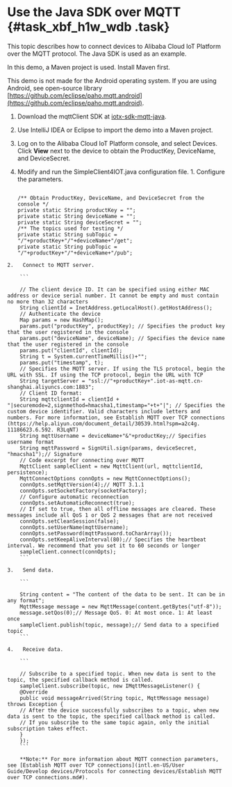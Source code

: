 # Use the Java SDK over MQTT {#task_xbf_h1w_wdb .task}

This topic describes how to connect devices to Alibaba Cloud IoT Platform over the MQTT protocol. The Java SDK is used as an example.

In this demo, a Maven project is used. Install Maven first.

This demo is not made for the Android operating system. If you are using Android, see open-source library [https://github.com/eclipse/paho.mqtt.android](https://github.com/eclipse/paho.mqtt.android).

1.   Download the mqttClient SDK at [iotx-sdk-mqtt-java](http://aliyun-iot.oss-cn-hangzhou.aliyuncs.com/iotx-sdk-java/iotx-sdk-mqtt-java-20170526.zip). 
2.   Use IntelliJ IDEA or Eclipse to import the demo into a Maven project. 
3.   Log on to the Alibaba Cloud IoT Platform console, and select Devices. Click **View** next to the device to obtain the ProductKey, DeviceName, and DeviceSecret. 
4.   Modify and run the SimpleClient4IOT.java configuration file. 
    1.   Configure the parameters. 

        ```
        
        /** Obtain ProductKey, DeviceName, and DeviceSecret from the console */
        private static String productKey = "";
        private static String deviceName = "";
        private static String deviceSecret = "";
        /** The topics used for testing */
        private static String subTopic = "/"+productKey+"/"+deviceName+"/get";
        private static String pubTopic = "/"+productKey+"/"+deviceName+"/pub";
        ```

    2.   Connect to MQTT server. 

        ```
        
        // The client device ID. It can be specified using either MAC address or device serial number. It cannot be empty and must contain no more than 32 characters
        String clientId = InetAddress.getLocalHost().getHostAddress();
        // Authenticate the device
        Map params = new HashMap();
        params.put("productKey", productKey); // Specifies the product key that the user registered in the console
        params.put("deviceName", deviceName); // Specifies the device name that the user registered in the console
        params.put("clientId", clientId);
        String t = System.currentTimeMillis()+"";
        params.put("timestamp", t);
        // Specifies the MQTT server. If using the TLS protocol, begin the URL with SSL. If using the TCP protocol, begin the URL with TCP
        String targetServer = "ssl://"+productKey+".iot-as-mqtt.cn-shanghai.aliyuncs.com:1883";
        // Client ID format:
        String mqttclientId = clientId + "|securemode=2,signmethod=hmacsha1,timestamp="+t+"|"; // Specifies the custom device identifier. Valid characters include letters and numbers. For more information, see Establish MQTT over TCP connections (https://help.aliyun.com/document_detail/30539.html?spm=a2c4g. 11186623.6.592. R3LqNT)
        String mqttUsername = deviceName+"&"+productKey;// Specifies username format
        String mqttPassword = SignUtil.sign(params, deviceSecret, "hmacsha1");// Signature
        // Code excerpt for connecting over MQTT
        MqttClient sampleClient = new MqttClient(url, mqttclientId, persistence);
        MqttConnectOptions connOpts = new MqttConnectOptions();
        connOpts.setMqttVersion(4);// MQTT 3.1.1
        connOpts.setSocketFactory(socketFactory);
        // Configure automatic reconnection
        connOpts.setAutomaticReconnect(true);
        // If set to true, then all offline messages are cleared. These messages include all QoS 1 or QoS 2 messages that are not received
        connOpts.setCleanSession(false);
        connOpts.setUserName(mqttUsername);
        connOpts.setPassword(mqttPassword.toCharArray());
        connOpts.setKeepAliveInterval(80);// Specifies the heartbeat interval. We recommend that you set it to 60 seconds or longer
        sampleClient.connect(connOpts);
        ```

    3.   Send data. 

        ```
        
        String content = "The content of the data to be sent. It can be in any format";
        MqttMessage message = new MqttMessage(content.getBytes("utf-8"));
        message.setQos(0);// Message QoS. 0: At most once. 1: At least once
        sampleClient.publish(topic, message);// Send data to a specified topic
        ```

    4.   Receive data. 

        ```
        
        // Subscribe to a specified topic. When new data is sent to the topic, the specified callback method is called.
        sampleClient.subscribe(topic, new IMqttMessageListener() {
        @Override
        public void messageArrived(String topic, MqttMessage message) throws Exception {
        // After the device successfully subscribes to a topic, when new data is sent to the topic, the specified callback method is called.
        // If you subscribe to the same topic again, only the initial subscription takes effect.
        }
        });
        ```

        **Note:** For more information about MQTT connection parameters, see [Establish MQTT over TCP connections](intl.en-US/User Guide/Develop devices/Protocols for connecting devices/Establish MQTT over TCP connections.md#).


